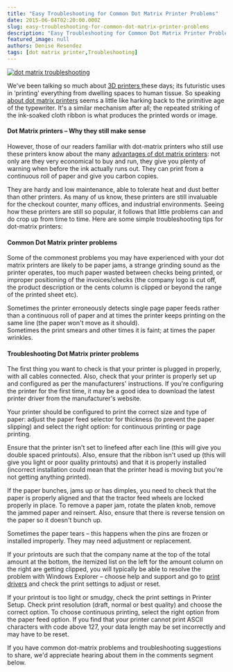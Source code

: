 ```yaml
---
title: "Easy Troubleshooting for Common Dot Matrix Printer Problems"
date: 2015-06-04T02:20:00.000Z
slug: easy-troubleshooting-for-common-dot-matrix-printer-problems
description: "Easy Troubleshooting for Common Dot Matrix Printer Problems"
featured_image: null
authors: Denise Resendez
tags: [dot matrix printer,Troubleshooting]
---
```


[![dot matrix troubleshooting ](/blog/images/troubleshooting-for-dot-matrix-printers.jpg "Troubleshooting for Dot Matrix Printers ")](/blog/images/troubleshooting-for-dot-matrix-printers.jpg)

We've been talking so much about [3D printers ](http://blog.comboink.local/tag/3d-printing/)these days; its futuristic uses in ‘printing' everything from dwelling spaces to human tissue. So speaking [about dot matrix printers](http://blog.comboink.local/dot-matrix-printing-history-how-it-works/) seems a little like harking back to the primitive age of the typewriter. It's a similar mechanism after all; the repeated striking of the ink-soaked cloth ribbon is what produces the printed words or image.

#### Dot Matrix printers – Why they still make sense

However, those of our readers familiar with dot-matrix printers who still use these printers know about the many [advantages of dot matrix printers](http://blog.comboink.local/advantages-and-disadvantages-of-dot/): not only are they very economical to buy and run, they give you plenty of warning when before the ink actually runs out. They can print from a continuous roll of paper and give you carbon copies.

They are hardy and low maintenance, able to tolerate heat and dust better than other printers. As many of us know, these printers are still invaluable for the checkout counter, many offices, and industrial environments. Seeing how these printers are still so popular, it follows that little problems can and do crop up from time to time. Here are some simple troubleshooting tips for dot-matrix printers:

#### Common Dot Matrix printer problems

Some of the commonest problems you may have experienced with your dot matrix printers are likely to be paper jams, a strange grinding sound as the printer operates, too much paper wasted between checks being printed, or improper positioning of the invoices/checks (the company logo is cut off, the product description or the cents column is clipped or beyond the range of the printed sheet etc).

Sometimes the printer erroneously detects single page paper feeds rather than a continuous roll of paper and at times the printer keeps printing on the same line (the paper won't move as it should).  
Sometimes the print smears and other times it is faint; at times the paper wrinkles.

#### Troubleshooting Dot Matrix printer problems

The first thing you want to check is that your printer is plugged in properly, with all cables connected. Also, check that your printer is properly set up and configured as per the manufacturers' instructions. If you're configuring the printer for the first time, it may be a good idea to download the latest printer driver from the manufacturer's website.

Your printer should be configured to print the correct size and type of paper: adjust the paper feed selector for thickness (to prevent the paper slipping) and select the right option: for continuous printing or page printing.

Ensure that the printer isn't set to linefeed after each line (this will give you double spaced printouts). Also, ensure that the ribbon isn't used up (this will give you light or poor quality printouts) and that it is properly installed (incorrect installation could mean that the printer head is moving but you're not getting anything printed).

If the paper bunches, jams up or has dimples, you need to check that the paper is properly aligned and that the tractor feed wheels are locked properly in place. To remove a paper jam, rotate the platen knob, remove the jammed paper and reinsert. Also, ensure that there is reverse tension on the paper so it doesn't bunch up.

Sometimes the paper tears – this happens when the pins are frozen or installed improperly. They may need adjustment or replacement.

If your printouts are such that the company name at the top of the total amount at the bottom, the itemized list on the left for the amount column on the right are getting clipped, you will typically be able to resolve the problem with Windows Explorer – choose help and support and go to [print drivers](https://www.comboink.com/printer-drivers-support/?utm%5Fmedium=social&utm%5Fsource=blog) and check the print settings to adjust or reset.

If your printout is too light or smudgy, check the print settings in Printer Setup. Check print resolution (draft, normal or best quality) and choose the correct option. To choose continuous printing, select the right option from the paper feed option. If you find that your printer cannot print ASCII characters with code above 127, your data length may be set incorrectly and may have to be reset.

If you have common dot-matrix problems and troubleshooting suggestions to share, we'd appreciate hearing about them in the comments segment below.